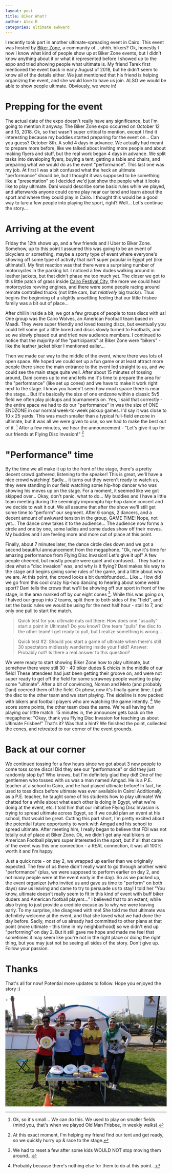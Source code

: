 ```yaml
---
layout: post
title: Biker What?
author: Alex B
categories: ultimate awkward
---
```


I recently took part in another ultimate-spreading event in Cairo. This event was hosted by [Biker Zone](http://www.bikerzone-eg.com), a community of... uhhh. bikers? Ok, honestly I now I know what kind of people show up at Biker Zone events, but I didn't know anything about it or what it represented before I showed up to the expo and tried showing people what ultimate is. My friend Tarek first mentioned the event back in early August of 2018, but he didn't seem to know all of the details either. We just mentioned that his friend is helping organizing the event, and she would love to have us join. ALSO we would be able to show people ultimate. Obviously, we were in!

# Prepping for the event

The actual date of the expo doesn't really have any significance, but I'm going to mention it anyway. The Biker Zone expo occurred on October 12 and 13, 2018. Ok, so that wasn't super critical to mention, except I find it interesting because my buddies started preparing for the event on... Can you guess? October 8th. A solid 4 days in advance. We actually had meant to prepare more before, like we talked about inviting more people and about making flyers and stuff, but the real work began 4 days in advance. We split tasks into developing flyers, buying a tent, getting a table and chairs, and preparing what we would do as the event "performance". This last one was my job. At first I was a bit confused what the heck an ultimate "performance" should be, but I thought it was supposed to be something like a "presentation" so I decided we'd just show the people what it looks like to play ultimate. Dani would describe some basic rules while we played, and afterwards anyone could come play near our tend and learn about the sport and where they could play in Cairo. I thought this would be a good way to lure a few people into playing the sport, right? Well... Let's continue the story...

# Arriving at the event

Friday the 12th shows up, and a few friends and I Uber to Biker Zone. Somehow, up to this point I assumed this was going to be an event of bicyclers or something, maybe a sporty type of event where everyone's showing off some type of activity that isn't super popular in Egypt yet (like ultimate!). My first reaction was that there were a surprising number of motorcycles in the parking lot. I noticed a few dudes walking around in leather jackets, but that didn't phase me too much yet. The closer we got to this little patch of grass inside [Cairo Festival City](https://www.google.com/maps/place/Cairo+Festival+City,+Nasr+City,+Cairo+Governorate/data=!4m2!3m1!1s0x14583cfd5e540799:0x4a397398c27f4413?sa=X&ved=2ahUKEwj0stPO7ZXeAhWCCMAKHbzRD_4Q8gEwD3oECAoQCw), the more we could hear motorcycles revving engines, and there were some people racing around remote controlled trucks (not little cars, but *relatively* big trucks). Thus begins the beginning of a slightly unsettling feeling that our little frisbee family was a bit out of place...

After chillin inside a bit, we got a few groups of people to toss discs with us! One group was the Cairo Wolves, an American Football team based in Maadi. They were super friendly and loved tossing discs, but eventually you could tell some got a little bored and discs slowly turned to Footballs, and so we slowly phased out and tried new audience members. I continued to notice that the majority of the "participants" at Biker Zone were "bikers" - like the leather jacket biker I mentioned ealier...

Then we made our way to the middle of the event, where there was lots of open space. We hoped we could set up a fun game or at least attract more people there since the main entrance to the event led straight to us, and we could see the main stage quite well. After about 15 minutes of tossing around, Dani comes up to me and tells me it's time to prepare the area for the "performance" (like set up cones) and we have to make it work right next to the stage. I know you haven't seen how much space there is near the stage... But it's basically the size of one endzone within a classic 5v5 field we often play pickups and tournaments on. Yes, I said that correctly - the entire space we had to do our "performance" in was the size of ONE ENDZONE in our normal week-to-week pickup games. I'd say it was close to 10 x 25 yards. This was much smaller than a typical full-field enzone in ultimate, but it was all we were given to use, so we had to make the best out of it. [^1] After a few minutes, we hear the announcement - "Let's give it up for our friends at Flying Disc Invasion!" [^2]

# "Performance" time

By the time we all make it up to the front of the stage, there's a pretty decent crowd gathered, listening to the speaker! This is great, we'll have a nice crowd watching! Sadly... it turns out they weren't ready to watch us, they were standing in our field watching some hip-hop dancer who was showing his moves up on the stage. For a moment, it seemed like we got skipped over... Okay, don't panic, what to do... My buddies and I have a little team meeting during the seemingly impromptu hip-hop dance concert and we decide to wait it out. We all assume that after the show we'll still get some time to "perform" our segment. After 6 songs, 2 dancers, and a decent amount of awkward tension in the group, GAME TIME! Nope, not yet... The dance crew takes it to the audience... The audience now forms a circle and one by one, some ladies and some dudes show off their moves. My buddies and I are feeling more and more out of place at this point.

Finally, about 7 minutes later, the dance circle dies down and we got a second beautiful announcement from the megaphone. "Ok, now it's time for amazing performance from Flying Disc Invasion! Let's give it up!" A few people cheered, but mostly people were quiet and confused... They had no idea what a "disc invasion" was, and why is it flying? Dani makes his way to the stage and begins giving some rules of the game, and a little about who we are. At this point, the crowd looks a bit dumbfounded... Like... How did we go from this cool crazy hip-hop dancing to hearing about some weird sport? Dani tells the crows that we'll be showing off our sport in front of the stage, in the area marked off by our eight cones [^4]. While this was going on, I halved our group into 2 teams, split them to both sides of the "field", and set the basic rules we would be using for the next half hour - stall to 7, and only one pull to start the match.

>Quick test for you ultimate nuts out there: How does one "usually" start a point in Ultimate? Do you know? One team "pulls" the disc to the other team! I get ready to pull, but I realize something is wrong...

>Quick test #2: Should you start a game of ultimate when there's still 30 spectators midlessly wandering inside your field? Answer: Probably not? Is there a real answer to this question?

We were ready to start showing Biker Zone how to play ultimate, but somehow there were still 30 - 40 biker dudes & chicks in the middle of our field! These attendees had just been getting their groove on, and were not super ready to get off the field for some scrawney people wanting to play some "ultimate". After a bit of convincing, Noman and Meto (and probably Dani) coerced them off the field. Ok phew, now it's finally game time. I pull the disc to the other team and we start playing. The sideline is now packed with bikers and football players who are watching the game intently. [^3] We score some points, the other team does the same. We're all having fun playing our little match. 15 minutes in, the announcer gets back on the megaphone: "Okay, thank you Flying Disc Invasion for teaching us about Ultimate Frisbee!" That's it? Was that a hint? We finished the point, collected the cones, and retreated to our corner of the event grounds.

# Back at our corner

We continued tossing for a few hours since we got about 3 new people to come toss some discs! Did they see our "performance" or did they just randomly stop by? Who knows, but I'm definitely glad they did! One of the gentlemen who tossed with us was a man named Amgad. He is a P.E. teacher at a school in Cairo, and he had played ultimate before! In fact, he used to toss discs before ultimate was ever available in Cairo! Additionally, as a P.E. teacher, he taught some of his students how to play ultimate! We chatted for a while about what each other is doing in Egypt, what we're doing at the event, etc. I told him that our initiative Flying Disc Invasion is trying to spread ultimate across Egypt, so if we could plan an event at his school, that would be great. Cutting this part short, I'm pretty excited about the potential future opportunity to work with Amgad and his school to spread ultimate. After meeting him, I really began to believe that FDI was not totally out of place at Biker Zone. Ok, we didn't get any real bikers or American Football players super interested in the sport, but if all that came of the event was this one connection - a REAL connection, it was all 100% worth it and I'm happy.

Just a quick note - on day 2, we wrapped up earlier than we originally expected. The few of us there didn't really want to go through another weird "performance" (plus, we were supposed to perform earlier on day 2, and not many people were at the event early in the day). So as we packed up, the event organizer (who invited us and gave us time to "perform" on both days) saw us leaving and came to try to persuade us to stay! I told her "You know, ultimate doesn't really seem to fit in this kind of event with buff biker duders and American football players..." I believed that to an extent, while also trying to just provide a credible excuse as to why we were leaving early. To my surprise, she disagreed with me! She told me that ultimate was definitely welcome at the event, and that she loved what we had done the day before. Sadly, most of us already had committed to other plans at that point (more ultimate - this time in my neighborhood) so we didn't end up "performing" on day 2. But it still gave me hope and made me feel that sometimes it may seem like you're not in the right place or doing the right thing, but you may just not be seeing all sides of the story. Don't give up. Follow your passion.

# Thanks

That's all for now! Potential more updates to follow. Hope you enjoyed the story :)

![image](/images/biker-zone.jpeg)


[^1]: Ok, so it's small... We can do this. We used to play on smaller fields (mind you, that's when we played Old Man Frisbee, in weekly walks).

[^2]: At this exact moment, I'm helping my friend find our tent and get ready, so we quickly hurry up & race to the stage.

[^3]: Probably because there's nothing else for them to do at this point...

[^4]: We had to reset a few after some kids WOULD NOT stop moving them around...